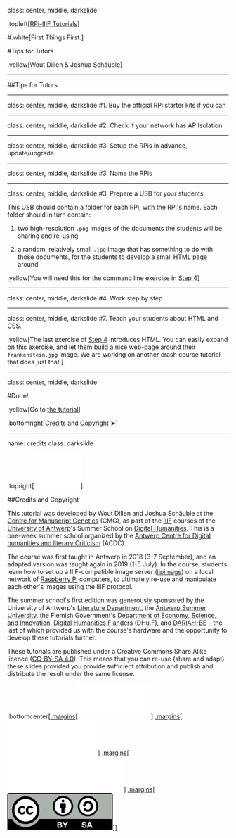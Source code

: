 class: center, middle, darkslide

.topleft[[RPi-IIIF Tutorials](index.html)] 

#.white[First Things First:]

#Tips for Tutors

.yellow[Wout Dillen & Joshua Schäuble]

---

##Tips for Tutors

---

class: center, middle, darkslide
#1. Buy the official RPi starter kits if you can

---

class: center, middle, darkslide
#2. Check if your network has AP Isolation

---

class: center, middle, darkslide
#3. Setup the RPis in advance, update/upgrade

---

class: center, middle, darkslide
#3. Name the RPis

---

class: center, middle, darkslide
#3. Prepare a USB for your students

This USB should contain:a folder for each RPi, with the RPi's name. Each folder should in turn contain:

1. two high-resolution `.png` images of the documents the students will be sharing and re-using
    
2. a random, relatively small `.jpg` image that has something to do with those documents, for the students to develop a small HTML page around

.yellow[You will need this for the command line exercise in [Step 4](step4.html)]


---
class: center, middle, darkslide
#4. Work step by step

---

class: center, middle, darkslide
#7. Teach your students about HTML and CSS.

.yellow[The last exercise of [Step 4](step4.html) introduces HTML. You can easily expand on this exercise, and let them build a nice web-page around their `frankenstein.jpg` image. We are working on another crash course tutorial that does just that.]

---

class: center, middle, darkslide

#Done!

.yellow[Go to [the tutorial](step1.html)]

.bottomright[[Credits and Copyright](#credits) &#10148;]

---

name: credits
class: darkslide

.topright[[![UAntwerpen](img/logos/ua.svg)](https://www.uantwerpen.be/)]

##Credits and Copyright

This tutorial was developed by Wout Dillen and Joshua Schäuble at the [Centre for Manuscript Genetics](https://www.uantwerpen.be/en/research-groups/centre-for-manuscript-genetics/) (CMG), as part of the [IIIF](https://iiif.io) courses of the [University of Antwerp](https://www.uantwerpen.be/)'s Summer School on [Digital Humanities](https://www.uantwerpen.be/en/summer-schools/digital-humanities--/). This is a one-week summer school organized by the [Antwerp Centre for Digital humanities and literary Criticism](https://www.uantwerpen.be/en/research-groups/digitalhumanities/) (ACDC). 

The course was first taught in Antwerp in 2018 (3-7 September), and an adapted version was taught again in 2019 (1-5 July). In the course, students learn how to set up a IIIF-compatible image server ([iipimage](http://iipimage.sourceforge.net)) on a local network of [Raspberry Pi](https://www.raspberrypi.org) computers, to ultimately re-use and manipulate each other's images using the IIIF protocol. 

The summer school's first edition was generously sponsored by the University of Antwerp's [Literature Department](https://www.uantwerpen.be/en/faculties/faculty-of-arts/research-and-valoris/departments/department-of-literature/), the [Antwerp Summer University](https://www.uantwerpen.be/en/education/international/international-students/antwerp-summer-university/), the Flemish Government's [Department of Economy, Science, and Innovation](https://www.ewi-vlaanderen.be), [Digital Humanities Flanders](http://uahost.uantwerpen.be/platformdh/index.php/dhu-f/) (DHu.F), and [DARIAH-BE](http://be.dariah.eu) – the last of which provided us with the course's hardware and the opportunity to develop these tutorials further. 

These tutorials are published under a Creative Commons Share Alike licence ([CC-BY-SA 4.0](https://creativecommons.org/licenses/by-sa/4.0/)). This means that you can re-use (share and adapt) these slides provided you provide sufficient attribution and publish and distribute the result under the same license.

.bottomcenter[[.margins[![Digital Humanities Flanders](img/logos/dhuf.svg)]](http://uahost.uantwerpen.be/platformdh/index.php/dhu-f/) [.margins[![ewi-vlaanderen](img/logos/ewi.svg)]](https://www.ewi-vlaanderen.be) [.margins[![DARIAH-BE](img/logos/dariah.svg)]](http://be.dariah.eu) [.margins[![CC-BY-SA 4.0](img/logos/ccbysa.svg)]](https://creativecommons.org/licenses/by-sa/4.0/)]